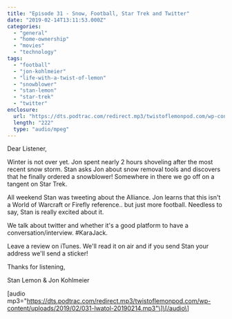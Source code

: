 ```yaml
---
title: "Episode 31 - Snow, Football, Star Trek and Twitter"
date: "2019-02-14T13:11:53.000Z"
categories: 
  - "general"
  - "home-ownership"
  - "movies"
  - "technology"
tags: 
  - "football"
  - "jon-kohlmeier"
  - "life-with-a-twist-of-lemon"
  - "snowblower"
  - "stan-lemon"
  - "star-trek"
  - "twitter"
enclosure: 
  url: "https://dts.podtrac.com/redirect.mp3/twistoflemonpod.com/wp-content/uploads/2019/02/031-lwatol-20190214.mp3"
  length: "222"
  type: "audio/mpeg"
---
```


Dear Listener,

Winter is not over yet. Jon spent nearly 2 hours shoveling after the most recent snow storm. Stan asks Jon about snow removal tools and discovers that he finally ordered a snowblower! Somewhere in there we go off on a tangent on Star Trek.

All weekend Stan was tweeting about the Alliance. Jon learns that this isn't a World of Warcraft or Firefly reference.. but just more football. Needless to say, Stan is really excited about it.

We talk about twitter and whether it's a good platform to have a conversation/interview. #KaraJack.

Leave a review on iTunes. We'll read it on air and if you send Stan your address we'll send a sticker!

Thanks for listening,

Stan Lemon & Jon Kohlmeier

\[audio mp3="https://dts.podtrac.com/redirect.mp3/twistoflemonpod.com/wp-content/uploads/2019/02/031-lwatol-20190214.mp3"\]\[/audio\]
